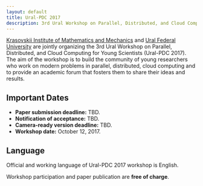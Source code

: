 ```yaml
---
layout: default
title: Ural-PDC 2017
description: 3rd Ural Workshop on Parallel, Distributed, and Cloud Computing for Young Scientists (Ural-PDC 2017).
---
```


[Krasovskii Institute of Mathematics and Mechanics](http://wwweng.imm.uran.ru/default.aspx) and [Ural Federal University](http://urfu.ru/en/) are jointly organizing the 3rd Ural Workshop on Parallel, Distributed, and Cloud Computing for Young Scientists (Ural-PDC 2017). The aim of the workshop is to build the community of young researchers who work on modern problems in parallel, distributed, cloud computing and to provide an academic forum that fosters them to share their ideas and results.

## Important Dates

* **Paper submission deadline:** TBD.
* **Notification of acceptance:** TBD.
* **Camera-ready version deadline:** TBD.
* **Workshop date:** October 12, 2017.

## Language

Official and working language of Ural-PDC 2017 workshop is English.

Workshop participation and paper publication are **free of charge**.
